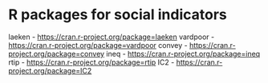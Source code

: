 R packages for social indicators
=
laeken - https://cran.r-project.org/package=laeken
vardpoor - https://cran.r-project.org/package=vardpoor
convey - https://cran.r-project.org/package=convey
ineq - https://cran.r-project.org/package=ineq
rtip - https://cran.r-project.org/package=rtip
IC2 - https://cran.r-project.org/package=IC2
